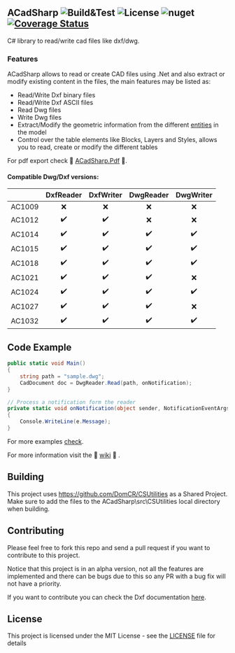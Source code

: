 ﻿ACadSharp ![Build&Test](https://github.com/DomCr/ACadSharp/actions/workflows/build_n_test.yml/badge.svg) ![License](https://img.shields.io/github/license/DomCr/ACadSharp) ![nuget](https://img.shields.io/nuget/v/Acadsharp) [![Coverage Status](https://coveralls.io/repos/github/DomCR/ACadSharp/badge.svg?branch=master)](https://coveralls.io/github/DomCR/ACadSharp?branch=master)
---

C# library to read/write cad files like dxf/dwg.

### Features

ACadSharp allows to read or create CAD files using .Net and also extract or modify existing content in the files, the main features may be listed as: 

- Read/Write Dxf binary files
- Read/Write Dxf ASCII files
- Read Dwg files
- Write Dwg files
- Extract/Modify the geometric information from the different [entities](https://help.autodesk.com/view/OARX/2021/ENU/?guid=GUID-7D07C886-FD1D-4A0C-A7AB-B4D21F18E484) in the model
- Control over the table elements like Blocks, Layers and Styles, allows you to read, create or modify the different tables

For pdf export check :construction: [ACadSharp.Pdf](https://github.com/DomCR/ACadSharp.Pdf) :construction:.

#### Compatible Dwg/Dxf versions:

|      | DxfReader | DxfWriter | DwgReader | DwgWriter |
------ | :-------: | :-------: | :-------: | :-------: |
AC1009 |    :x:    |   :x:     |    :x:    |    :x:    |
AC1012 |    :heavy_check_mark:    |   :heavy_check_mark:     |    :x:    |    :x:    |
AC1014 |    :heavy_check_mark:    |   :heavy_check_mark:     |    :heavy_check_mark:    |    :heavy_check_mark:    |
AC1015 |    :heavy_check_mark:    |   :heavy_check_mark:     |    :heavy_check_mark:    |    :heavy_check_mark:    |
AC1018 |    :heavy_check_mark:    |   :heavy_check_mark:     |    :heavy_check_mark:    |    :heavy_check_mark:    |
AC1021 |    :heavy_check_mark:    |   :heavy_check_mark:     |    :heavy_check_mark:    |    :x:                   |
AC1024 |    :heavy_check_mark:    |   :heavy_check_mark:     |    :heavy_check_mark:    |    :heavy_check_mark:    |
AC1027 |    :heavy_check_mark:    |   :heavy_check_mark:     |    :heavy_check_mark:    |    :x:                   |
AC1032 |    :heavy_check_mark:    |   :heavy_check_mark:     |    :heavy_check_mark:    |    :heavy_check_mark:    |

Code Example
---

```c#
public static void Main()
{
	string path = "sample.dwg";
	CadDocument doc = DwgReader.Read(path, onNotification);
}

// Process a notification form the reader
private static void onNotification(object sender, NotificationEventArgs e)
{
	Console.WriteLine(e.Message);
}
```

For more examples [check](https://github.com/DomCR/ACadSharp/tree/master/src/ACadSharp.Examples).

For more information visit the :construction: [wiki](https://github.com/DomCR/ACadSharp/wiki) :construction: .

Building
---

This project uses https://github.com/DomCR/CSUtilities as a Shared Project. Make sure to add the files to the ACadSharp\src\CSUtilities local directory when building.

Contributing
---

Please feel free to fork this repo and send a pull request if you want to contribute to this project.

Notice that this project is in an alpha version, not all the features are implemented and there can be bugs due to this so any PR with a bug fix will not have a priority.

If you want to contribute you can check the Dxf documentation [here](https://help.autodesk.com/view/OARX/2021/ENU/?guid=GUID-235B22E0-A567-4CF6-92D3-38A2306D73F3). 

License
---

This project is licensed under the MIT License - see the [LICENSE](https://github.com/DomCR/ACadSharp/blob/master/LICENSE) file for details